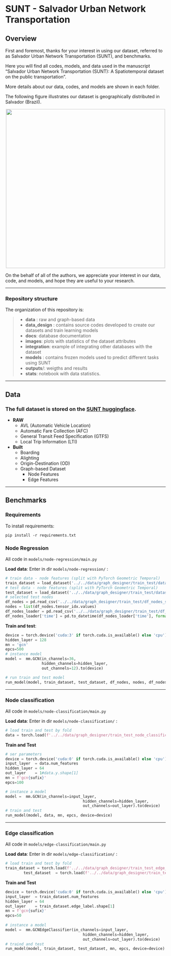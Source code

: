 # SUNT - Salvador Urban Network Transportation

## Overview

First and foremost, thanks for your interest in using our dataset, referred to as Salvador Urban Network Transportation (SUNT), and benchmarks.

Here you will find all codes, models, and data used in the manuscript “Salvador Urban Network Transportation (SUNT): A Spatiotemporal dataset on the public transportation”.

More details about our data, codes, and models are shown in each folder.

The following figure illustrates our dataset is geographically distributed in Salvador (Brazil).

<center><img src="graphs-SSA.png" width=500px/></center>

On the behalf of all of the authors, we appreciate your interest in our data, code, and models, and hope they are useful to your research.

---

### Repository structure

The organization of this repository is:

> - **data** : raw and graph-based data
> - **data_design** : contains source codes developed to create our datasets and train learning models 
> - **docs**: database documentation
> - **images**: plots with statistics of the dataset attributes
> - **integration**: example of integrating other databases with the dataset
> - **models** : contains frozen models used to predict different tasks using SUNT
> - **outputs**/: weigths and results
> - **stats**: notebook with data statistics.
---


## Data

### The full dataset is stored on the [SUNT huggingface](https://huggingface.co/datasets/suntdataset/sunt).

 - **RAW**
   - AVL (Automatic Vehicle Location)
   - Automatic Fare Collection (AFC)
   - General Transit Feed Specification (GTFS)
   - Local Trip Information (LTI)
- **Built**
  - Boarding
  - Alighting
  - Origin-Destination (OD)
  - Graph-based Dataset
    - Node Features
    - Edge Features


---

## Benchmarks

### Requirements

To install requirements:

```
pip install -r requirements.txt
```

### Node Regression

All code in `models/node-regression/main.py`

**Load data**: Enter in dir `models/node-regression/` :

```python
# train data - node features (split with PyTorch Geometric Temporal)
train_dataset = load_dataset('../../data/graph_designer/train_test/dataset_train.pkl')
# test data - node features (split with PyTorch Geometric Temporal)
test_dataset = load_dataset('../../data/graph_designer/train_test/dataset_test.pkl')
# selected test nodes
df_nodes = pd.read_csv('../../data/graph_designer/train_test/df_nodes_selected.csv')
nodes = list(df_nodes.tensor_idx.values)
df_nodes_loader = pd.read_csv('../../data/graph_designer/train_test/df_nodes_selected_loader.csv')
df_nodes_loader['time'] = pd.to_datetime(df_nodes_loader['time'], format='%Y-%m-%d %H:%M:%S')
```

**Train and test**:

```python
device = torch.device('cuda:3' if torch.cuda.is_available() else 'cpu')
hidden_layer = 128
mn = 'gcn'
epcs=500
# instance model
model =  mm.GCN(in_channels=36,
                hidden_channels=hidden_layer,
                out_channels=12).to(device)

# run train and test model
run_model(model, train_dataset, test_dataset, df_nodes, nodes, df_nodes_loader, mn, epcs, device=device)
```

---

### Node classification

All code in `models/node-classification/main.py`

**Load data**: Enter in dir `models/node-classification/` :

```python
# load train and test by fold
data = torch.load(f'../../data/graph_designer/train_test_node_classification_days/data_{fold_idx}.pt')
```

**Train and Test**

```python
# ser parameters
device = torch.device('cuda:0' if torch.cuda.is_available() else 'cpu')
input_layer  = data.num_features
hidden_layer = 64
out_layer    = 1#data.y.shape[1]
mn = f'gcn{sufix}'
epcs=100

# instance a model
model =  mm.GCN(in_channels=input_layer,
                                  hidden_channels=hidden_layer,
                                  out_channels=out_layer).to(device)
# train and test
run_model(model, data, mn, epcs, device=device)
```

---

### Edge classification


All code in `models/edge-classification/main.py`

**Load data**: Enter in dir `models/edge-classification/` :

```python
# load train and test by fold
train_dataset = torch.load(f'../../data/graph_designer/train_test_edge_classification_days/train_data_{fold_idx}.pt')
        test_dataset  = torch.load(f'../../data/graph_designer/train_test_edge_classification_days/test_data_{fold_idx}.pt')
```

**Train and Test**

```python
device = torch.device('cuda:0' if torch.cuda.is_available() else 'cpu')
input_layer  = train_dataset.num_features
hidden_layer = 64
out_layer    = train_dataset.edge_label.shape[1]
mn = f'gcn{sufix}'
epcs=50
    
# instance a model
model =  mm.GCNEdgeClassifier(in_channels=input_layer,
                                  hidden_channels=hidden_layer,
                                  out_channels=out_layer).to(device)
# traind and test
run_model(model, train_dataset, test_dataset, mn, epcs, device=device)
```